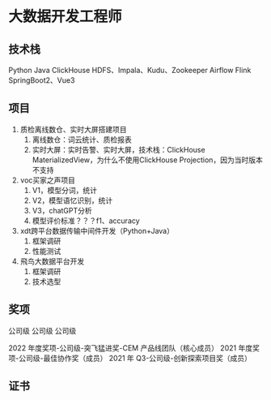 # 大数据开发工程师


## 技术栈
Python
Java
ClickHouse
HDFS、Impala、Kudu、Zookeeper
Airflow
Flink
SpringBoot2、Vue3


## 项目

1. 质检离线数仓、实时大屏搭建项目
	1. 离线数仓：词云统计、质检报表
	2. 实时大屏：实时告警、实时大屏，技术栈：ClickHouse MaterializedView，为什么不使用ClickHouse Projection，因为当时版本不支持
2. voc买家之声项目
	1. V1，模型分词，统计
	2. V2，模型语忆识别，统计
	3. V3，chatGPT分析
	4. 模型评价标准？？？f1、accuracy
3. xdt跨平台数据传输中间件开发（Python+Java）
	1. 框架调研
	2. 性能测试
4. 飛鸟大数据平台开发
	1. 框架调研
	2. 技术选型


## 奖项

公司级
公司级
公司级


2022 年度奖项-公司级-突飞猛进奖-CEM 产品线团队（核心成员）
2021 年度奖项-公司级-最佳协作奖（成员）
2021 年 Q3-公司级-创新探索项目奖（成员）

## 证书
